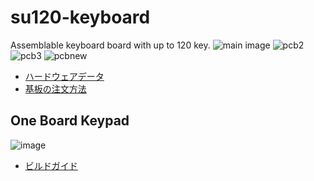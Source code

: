 # su120-keyboard

Assemblable keyboard board with up to 120 key.
![main image](https://github.com/e3w2q/su120-keyboard-doc/blob/master/mainimage.jpg?raw=true)
![pcb2](https://github.com/e3w2q/su120-keyboard-doc/blob/master/pcb2.jpg?raw=true)
![pcb3](https://github.com/e3w2q/su120-keyboard-doc/blob/master/pcb3.jpg?raw=true)
![pcbnew](https://github.com/e3w2q/su120-keyboard-doc/blob/master/pcbnew.png?raw=true)

<!---
- [Hardware data](/pcb/)
- [Firmware]()
- [ファームウェア]()
-->

- [ハードウェアデータ](/pcb/)
- [基板の注文方法](https://github.com/e3w2q/su120-keyboard-doc/blob/master/common/pcb_order_guide_jp.md)

## One Board Keypad
![image](https://github.com/e3w2q/su120-keyboard-doc/blob/master/one-board-keypad/keycap_attached.jpg?raw=true)

- [ビルドガイド](https://github.com/e3w2q/su120-keyboard-doc/blob/master/one-board-keypad/index_jp.md)

<!---
- [Build guide](/)
-->


